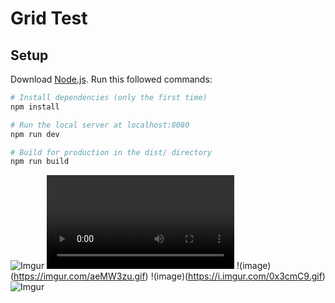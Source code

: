 # Grid Test
## Setup
Download [Node.js](https://nodejs.org/en/download/).
Run this followed commands:

``` bash
# Install dependencies (only the first time)
npm install

# Run the local server at localhost:8080
npm run dev

# Build for production in the dist/ directory
npm run build
```

![Imgur](https://imgur.com/c5aXbab.gif)
![Imgur](https://imgur.com/LFtMe5O.mp4)
!(image)(https://imgur.com/aeMW3zu.gif)
!(image)(https://i.imgur.com/0x3cmC9.gif)
![Imgur](https://imgur.com/AKLGXxq)
